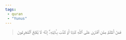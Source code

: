 ```yaml
---
tags: 
 - quran 
 - "Yunus"
---
```


> فَمَنۡ أَظۡلَمُ مِمَّنِ ٱفۡتَرَىٰ عَلَى ٱللَّهِ كَذِبًا أَوۡ كَذَّبَ بِـَٔايَٰتِهِۦٓۚ إِنَّهُۥ لَا يُفۡلِحُ ٱلۡمُجۡرِمُونَ
